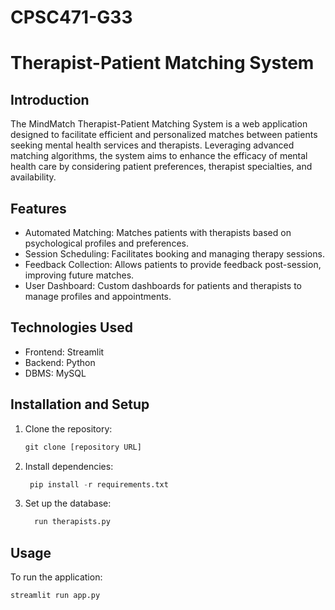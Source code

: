 # CPSC471-G33
# Therapist-Patient Matching System
## Introduction
The MindMatch Therapist-Patient Matching System is a web application designed to facilitate efficient and personalized matches between patients seeking mental health services and therapists. Leveraging advanced matching algorithms, the system aims to enhance the efficacy of mental health care by considering patient preferences, therapist specialties, and availability.

## Features
- Automated Matching: Matches patients with therapists based on psychological profiles and preferences.
- Session Scheduling: Facilitates booking and managing therapy sessions.
- Feedback Collection: Allows patients to provide feedback post-session, improving future matches.
- User Dashboard: Custom dashboards for patients and therapists to manage profiles and appointments.

## Technologies Used
- Frontend: Streamlit
- Backend: Python
- DBMS: MySQL
  
## Installation and Setup
1. Clone the repository:
   ```python
   git clone [repository URL]
   ```
2. Install dependencies:
   ```python
    pip install -r requirements.txt
   ```
3. Set up the database:
    ```python
      run therapists.py
    ```

## Usage
To run the application:
  ```python
  streamlit run app.py
```
